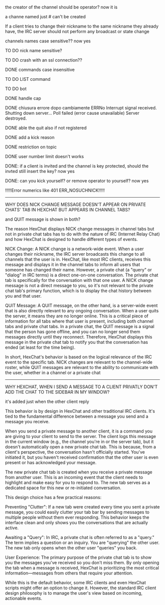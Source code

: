 the creator of the channel should be operator? now it is

a channe named just # can't be created

If a client tries to change their nickname to the same nickname they already have, the IRC server should not perform any broadcast or state change

channels names case sensitive?? now yes

TO DO nick name sensitive?

TO DO crash with an ssl connection??

DONE commands case insensitive

TO DO LIST command

TO DO bot

DONE handle cap

DONE chiusura errore dopo cambiamente ERRNo
Interrupt signal received. Shutting down server...
Poll failed (error cause unavailable)
Server destroyed.

DONE able the quit also if not registered

DONE add a kick reason

DONE restriction on topic

DONE user number limit doesn't works

DONE: if a client is invited and the channel is key protected, should the invted still insert the key? now yes

DONE: can you kick yourself? or remove operator to yourself? now yes

!!!!!Error numerics like 401 ERR_NOSUCHNICK!!!!!

-----------------------------------------------------------------------------------------------------------
WHY DOES NICK CHANGE MESSAGE DOESN'T APPEAR ON PRIVATE CHATS' TAB IN HEXCHAT BUT APPEARS IN CHANNEL TABS?

and QUIT message is shown in both?


The reason HexChat displays NICK change messages in channel tabs but not in private chat tabs has to do with the nature of IRC (Internet Relay Chat) and how HexChat is designed to handle different types of events.

NICK Change: A NICK change is a network-wide event. When a user changes their nickname, the IRC server broadcasts this change to all channels that the user is in. HexChat, like most IRC clients, receives this message and displays it in the channel tabs to inform all users that someone has changed their name. However, a private chat (a "query" or "dialog" in IRC terms) is a direct one-on-one conversation. The private chat tab is specifically for the conversation with that one user. A NICK change message is not a direct message to you, so it's not relevant to the private chat tab's primary function, which is to display the chat history between you and that user.

QUIT Message: A QUIT message, on the other hand, is a server-wide event that is also directly relevant to any ongoing conversation. When a user quits the server, it means they are no longer online. This is a critical piece of information for all tabs where that user is present, including both channel tabs and private chat tabs. In a private chat, the QUIT message is a signal that the person has gone offline, and you can no longer send them messages directly until they reconnect. Therefore, HexChat displays this message in the private chat tab to notify you that the conversation has ended (at least for the time being).

In short, HexChat's behavior is based on the logical relevance of the IRC event to the specific tab. NICK changes are relevant to the channel-wide roster, while QUIT messages are relevant to the ability to communicate with the user, whether in a channel or a private chat

-----------------------------------------------------------------------------------------------------------
WHY HEXCHAT, WHEN I SEND A MESSAGE TO A CLIENT PRIVATLY DON'T ADD THE CHAT TO THE SIDEBAR IN MY WINDOW?

it's added just when the other client reply


This behavior is by design in HexChat and other traditional IRC clients. It's tied to the fundamental difference between a message you send and a message you receive.

When you send a private message to another client, it is a command you are giving to your client to send to the server. The client logs this message in the current window (e.g., the channel you're in or the server tab), but it doesn't automatically open a new private chat tab. This is because, from a client's perspective, the conversation hasn't officially started. You've initiated it, but you haven't received confirmation that the other user is even present or has acknowledged your message.

The new private chat tab is created when you receive a private message from another user. This is an incoming event that the client needs to highlight and make easy for you to respond to. The new tab serves as a dedicated space for this new or re-initiated conversation.

This design choice has a few practical reasons:

Preventing "Clutter": If a new tab were created every time you sent a private message, you could easily clutter your tab bar by sending messages to multiple people without them ever responding. This behavior keeps the interface clean and only shows you the conversations that are actually active.

Awaiting a "Query": In IRC, a private chat is often referred to as a "query." The term implies a question or an inquiry. You are "querying" the other user. The new tab only opens when the other user "queries" you back.

User Experience: The primary purpose of the private chat tab is to show you the messages you've received so you don't miss them. By only opening the tab when a message is received, HexChat is prioritizing the most critical information—messages from others that require your attention.

While this is the default behavior, some IRC clients and even HexChat scripts might offer an option to change it. However, the standard IRC client design philosophy is to manage the user's view based on incoming, actionable events.